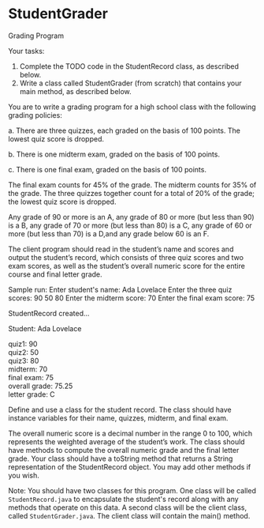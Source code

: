 # StudentGrader
Grading Program

Your tasks:

1. Complete the TODO code in the StudentRecord class, as described below.
2. Write a class called StudentGrader (from scratch) that contains your main method, as described below.

You are to write a grading program for a high school class with the following grading policies:

a. There are three quizzes, each graded on the basis of 100 points. 
The lowest quiz score is dropped.

b. There is one midterm exam, graded on the basis of 100 points.

c. There is one final exam, graded on the basis of 100 points.

The final exam counts for 45% of the grade. The midterm counts for 35% of the grade. 
The three quizzes together count for a total of 20% of the grade; the lowest quiz
score is dropped. 

Any grade of 90 or more is an A, any grade of 80 or more (but less than 90) is a B,
any grade of 70 or more (but less than 80) is a C, any grade of 60 or more
(but less than 70) is a D,and any grade below 60 is an F.

The client program should read in the student’s name and scores and output the student’s record, 
which consists of three quiz scores and two exam scores, as well as the student’s overall numeric
score for the entire course and final letter grade.

Sample run:
Enter student's name:
Ada Lovelace
Enter the three quiz scores:
90 50 80
Enter the midterm score:
70
Enter the final exam score:
75

StudentRecord created...

Student: Ada Lovelace

quiz1: 90     
quiz2: 50      
quiz3: 80     
midterm: 70      
final exam: 75         
overall grade: 75.25            
letter grade:  C          

Define and use a class for the student record. The class should have instance variables for their
name, quizzes, midterm, and final exam. 

The overall numeric score is a decimal number in the range 0 to 100, which represents the weighted
average of the student’s work. The class should have methods to compute the overall numeric 
grade and the final letter grade. Your class should have a toString method that returns
a String representation of the StudentRecord object. You may add other methods if you wish.

Note: You should have two classes for this program. One class will be 
called ```StudentRecord.java``` to encapsulate the student's record along with any methods
that operate on this data. A second class will be the client class, 
called ```StudentGrader.java```.  The client class will contain the main() method.
